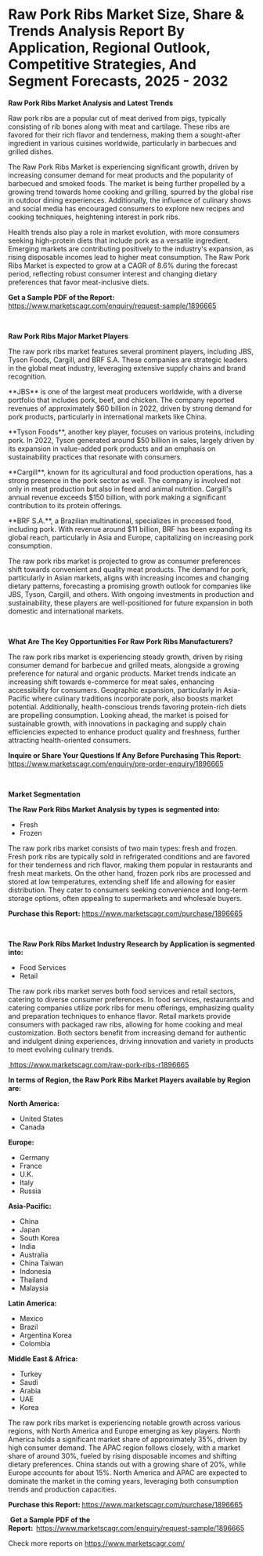 <p><h1>Raw Pork Ribs Market Size, Share & Trends Analysis Report By Application, Regional Outlook, Competitive Strategies, And Segment Forecasts, 2025 - 2032</h1></p><p><strong>Raw Pork Ribs Market Analysis and Latest Trends</strong></p>
<p><p>Raw pork ribs are a popular cut of meat derived from pigs, typically consisting of rib bones along with meat and cartilage. These ribs are favored for their rich flavor and tenderness, making them a sought-after ingredient in various cuisines worldwide, particularly in barbecues and grilled dishes.</p><p>The Raw Pork Ribs Market is experiencing significant growth, driven by increasing consumer demand for meat products and the popularity of barbecued and smoked foods. The market is being further propelled by a growing trend towards home cooking and grilling, spurred by the global rise in outdoor dining experiences. Additionally, the influence of culinary shows and social media has encouraged consumers to explore new recipes and cooking techniques, heightening interest in pork ribs.</p><p>Health trends also play a role in market evolution, with more consumers seeking high-protein diets that include pork as a versatile ingredient. Emerging markets are contributing positively to the industry's expansion, as rising disposable incomes lead to higher meat consumption. The Raw Pork Ribs Market is expected to grow at a CAGR of 8.6% during the forecast period, reflecting robust consumer interest and changing dietary preferences that favor meat-inclusive diets.</p></p>
<p><strong>Get a Sample PDF of the Report:&nbsp;</strong> <a href="https://www.marketscagr.com/enquiry/request-sample/1896665?utm_campaign=2208&utm_medium=2&utm_source=Github&utm_content=ia&utm_term=15022025&utm_id=raw-pork-ribs">https://www.marketscagr.com/enquiry/request-sample/1896665</a></p>
<p>&nbsp;</p>
<p><strong>Raw Pork Ribs Major Market Players</strong></p>
<p><p>The raw pork ribs market features several prominent players, including JBS, Tyson Foods, Cargill, and BRF S.A. These companies are strategic leaders in the global meat industry, leveraging extensive supply chains and brand recognition.</p><p>**JBS** is one of the largest meat producers worldwide, with a diverse portfolio that includes pork, beef, and chicken. The company reported revenues of approximately $60 billion in 2022, driven by strong demand for pork products, particularly in international markets like China.</p><p>**Tyson Foods**, another key player, focuses on various proteins, including pork. In 2022, Tyson generated around $50 billion in sales, largely driven by its expansion in value-added pork products and an emphasis on sustainability practices that resonate with consumers.</p><p>**Cargill**, known for its agricultural and food production operations, has a strong presence in the pork sector as well. The company is involved not only in meat production but also in feed and animal nutrition. Cargill's annual revenue exceeds $150 billion, with pork making a significant contribution to its protein offerings.</p><p>**BRF S.A.**, a Brazilian multinational, specializes in processed food, including pork. With revenue around $11 billion, BRF has been expanding its global reach, particularly in Asia and Europe, capitalizing on increasing pork consumption.</p><p>The raw pork ribs market is projected to grow as consumer preferences shift towards convenient and quality meat products. The demand for pork, particularly in Asian markets, aligns with increasing incomes and changing dietary patterns, forecasting a promising growth outlook for companies like JBS, Tyson, Cargill, and others. With ongoing investments in production and sustainability, these players are well-positioned for future expansion in both domestic and international markets.</p></p>
<p>&nbsp;</p>
<p><strong>What Are The Key Opportunities For Raw Pork Ribs Manufacturers?</strong></p>
<p><p>The raw pork ribs market is experiencing steady growth, driven by rising consumer demand for barbecue and grilled meats, alongside a growing preference for natural and organic products. Market trends indicate an increasing shift towards e-commerce for meat sales, enhancing accessibility for consumers. Geographic expansion, particularly in Asia-Pacific where culinary traditions incorporate pork, also boosts market potential. Additionally, health-conscious trends favoring protein-rich diets are propelling consumption. Looking ahead, the market is poised for sustainable growth, with innovations in packaging and supply chain efficiencies expected to enhance product quality and freshness, further attracting health-oriented consumers.</p></p>
<p><strong>Inquire or Share Your Questions If Any Before Purchasing This Report:</strong> <a href="https://www.marketscagr.com/enquiry/pre-order-enquiry/1896665?utm_campaign=2208&utm_medium=2&utm_source=Github&utm_content=ia&utm_term=15022025&utm_id=raw-pork-ribs">https://www.marketscagr.com/enquiry/pre-order-enquiry/1896665</a></p>
<p>&nbsp;</p>
<p><strong>Market Segmentation</strong></p>
<p><strong>The Raw Pork Ribs Market Analysis by types is segmented into:</strong></p>
<p><ul><li>Fresh</li><li>Frozen</li></ul></p>
<p><p>The raw pork ribs market consists of two main types: fresh and frozen. Fresh pork ribs are typically sold in refrigerated conditions and are favored for their tenderness and rich flavor, making them popular in restaurants and fresh meat markets. On the other hand, frozen pork ribs are processed and stored at low temperatures, extending shelf life and allowing for easier distribution. They cater to consumers seeking convenience and long-term storage options, often appealing to supermarkets and wholesale buyers.</p></p>
<p><strong>Purchase this Report:&nbsp;</strong><a href="https://www.marketscagr.com/purchase/1896665?utm_campaign=2208&utm_medium=2&utm_source=Github&utm_content=ia&utm_term=15022025&utm_id=raw-pork-ribs">https://www.marketscagr.com/purchase/1896665</a></p>
<p>&nbsp;</p>
<p><strong>The Raw Pork Ribs Market Industry Research by Application is segmented into:</strong></p>
<p><ul><li>Food Services</li><li>Retail</li></ul></p>
<p><p>The raw pork ribs market serves both food services and retail sectors, catering to diverse consumer preferences. In food services, restaurants and catering companies utilize pork ribs for menu offerings, emphasizing quality and preparation techniques to enhance flavor. Retail markets provide consumers with packaged raw ribs, allowing for home cooking and meal customization. Both sectors benefit from increasing demand for authentic and indulgent dining experiences, driving innovation and variety in products to meet evolving culinary trends.</p></p>
<p><a href="https://www.marketscagr.com/raw-pork-ribs-r1896665?utm_campaign=2208&utm_medium=2&utm_source=Github&utm_content=ia&utm_term=15022025&utm_id=raw-pork-ribs">&nbsp;https://www.marketscagr.com/raw-pork-ribs-r1896665</a></p>
<p><strong>In terms of Region, the Raw Pork Ribs Market Players available by Region are:</strong></p>
<p>
    <p> <strong> North America: </strong>
        <ul>
            <li>United States</li>
            <li>Canada</li>
        </ul>
        </p> 
    <p> <strong> Europe: </strong>
        <ul>
            <li>Germany</li>
            <li>France</li>
            <li>U.K.</li>
            <li>Italy</li>
            <li>Russia</li>
        </ul>
        </p> 
    <p> <strong> Asia-Pacific: </strong>
        <ul>
            <li>China</li>
            <li>Japan</li>
            <li>South Korea</li>
            <li>India</li>
            <li>Australia</li>
            <li>China Taiwan</li>
            <li>Indonesia</li>
            <li>Thailand</li>
            <li>Malaysia</li>
        </ul>
        </p> 
    <p> <strong> Latin America: </strong>
        <ul>
            <li>Mexico</li>
            <li>Brazil</li>
            <li>Argentina Korea</li>
            <li>Colombia</li>
        </ul>
        </p> 
    <p> <strong> Middle East & Africa: </strong>
        <ul>
            <li>Turkey</li>
            <li>Saudi</li>
            <li>Arabia</li>
            <li>UAE</li>
            <li>Korea</li>
        </ul>
    </p>
    </p>
<p><p>The raw pork ribs market is experiencing notable growth across various regions, with North America and Europe emerging as key players. North America holds a significant market share of approximately 35%, driven by high consumer demand. The APAC region follows closely, with a market share of around 30%, fueled by rising disposable incomes and shifting dietary preferences. China stands out with a growing share of 20%, while Europe accounts for about 15%. North America and APAC are expected to dominate the market in the coming years, leveraging both consumption trends and production capacities.</p></p>
<p><strong>Purchase this Report: </strong><a href="https://www.marketscagr.com/purchase/1896665?utm_campaign=2208&utm_medium=2&utm_source=Github&utm_content=ia&utm_term=15022025&utm_id=raw-pork-ribs">https://www.marketscagr.com/purchase/1896665</a></p>
<p>&nbsp;<strong>Get a Sample PDF of the Report:&nbsp;&nbsp;</strong><a href="https://www.marketscagr.com/enquiry/request-sample/1896665?utm_campaign=2208&utm_medium=2&utm_source=Github&utm_content=ia&utm_term=15022025&utm_id=raw-pork-ribs">https://www.marketscagr.com/enquiry/request-sample/1896665</a></p>
<p><strong></strong></p>
<p>Check more reports on <a href="https://www.marketscagr.com/?utm_campaign=2208&utm_medium=2&utm_source=Github&utm_content=ia&utm_term=15022025&utm_id=raw-pork-ribs">https://www.marketscagr.com/</a></p>